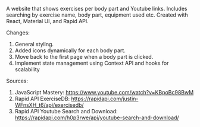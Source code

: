 A website that shows exercises per body part and Youtube links. 
Includes searching by exercise name, body part, equipment used etc.
Created with React, Material UI, and Rapid API.

Changes:

1. General styling.
2. Added icons dynamically for each body part.
3. Move back to the first page when a body part is clicked.
4. Implement state management using Context API and hooks for scalability

Sources:

1. JavaScript Mastery: https://www.youtube.com/watch?v=KBpoBc98BwM
2. Rapid API ExerciseDB: https://rapidapi.com/justin-WFnsXH_t6/api/exercisedb/
3. Rapid API Youtube Search and Download: https://rapidapi.com/h0p3rwe/api/youtube-search-and-download/

